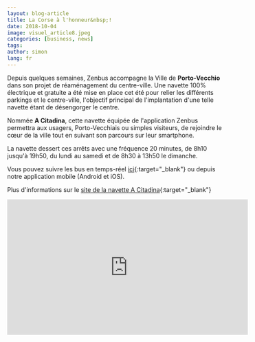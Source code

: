 ```yaml
---
layout: blog-article
title: La Corse à l'honneur&nbsp;!
date: 2018-10-04
image: visuel_article8.jpeg
categories: [business, news]
tags:
author: simon
lang: fr
---
```


Depuis quelques semaines, Zenbus accompagne la Ville de **Porto-Vecchio** dans son projet de réaménagement du centre-ville. Une navette 100% électrique et gratuite a été mise en place cet été pour relier les différents parkings et le centre-ville, l'objectif principal de l'implantation d'une telle navette étant de désengorger le centre.

Nommée **A Citadina**, cette navette équipée de l'application Zenbus permettra aux usagers, Porto-Vecchiais ou simples visiteurs, de rejoindre le cœur de la ville tout en suivant son parcours sur leur smartphone.

La navette dessert ces arrêts avec une fréquence 20 minutes, de 8h10 jusqu'à 19h50, du lundi au samedi et de 8h30 à 13h50 le dimanche.

Vous pouvez suivre les bus en temps-réel [ici](https://zenbus.net/portovecchio){:target="_blank"} ou depuis notre application mobile (Android et iOS).

Plus d'informations sur le [site de la navette A Citadina](http://acitadina.porto-vecchio.corsica/){:target="_blank"}

<iframe style="margin: 0 auto; display:block;" width="560" height="315" src="https://www.youtube.com/embed/PEo9PWrkUWU" frameborder="0" allow="autoplay; encrypted-media" allowfullscreen></iframe>